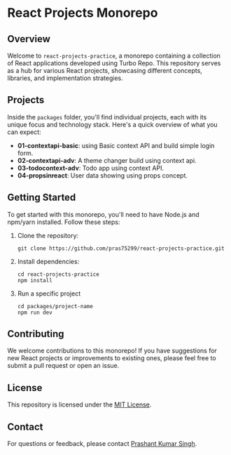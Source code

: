 # React Projects Monorepo

## Overview

Welcome to `react-projects-practice`, a monorepo containing a collection of React applications developed using Turbo Repo. This repository serves as a hub for various React projects, showcasing different concepts, libraries, and implementation strategies.

## Projects

Inside the `packages` folder, you'll find individual projects, each with its unique focus and technology stack. Here's a quick overview of what you can expect:

- **01-contextapi-basic**: using Basic context API and build simple login form.
- **02-contextapi-adv**: A theme changer build using context api.
- **03-todocontext-adv**: Todo app using context API.
- **04-propsinreact**: User data showing using props concept.

## Getting Started

To get started with this monorepo, you'll need to have Node.js and npm/yarn installed. Follow these steps:

1. Clone the repository:

   ```
   git clone https://github.com/pras75299/react-projects-practice.git
   ```

2. Install dependencies:

   ```
   cd react-projects-practice
   npm install
   ```

3. Run a specific project
   ```
   cd packages/project-name
   npm run dev
   ```

## Contributing

We welcome contributions to this monorepo! If you have suggestions for new React projects or improvements to existing ones, please feel free to submit a pull request or open an issue.

## License

This repository is licensed under the [MIT License](LICENSE).

## Contact

For questions or feedback, please contact [Prashant Kumar Singh](mailto:singh.prashantking@gmail.com).
